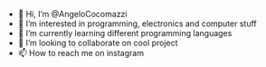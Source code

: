 - 👋 Hi, I’m @AngeloCocomazzi
- 👀 I’m interested in programming, electronics and computer stuff
- 🌱 I’m currently learning different programming languages
- 💞️ I’m looking to collaborate on cool project
- 📫 How to reach me on instagram
